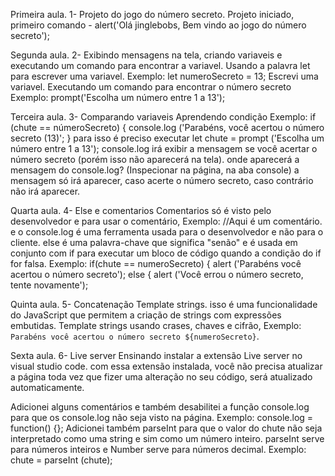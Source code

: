 Primeira aula.
1- Projeto do jogo do número secreto.
Projeto iniciado, primeiro comando  -  alert('Olá jinglebobs, Bem vindo ao jogo do número secreto');

Segunda aula.
2- Exibindo mensagens na tela, criando variaveis e executando um comando para encontrar a variavel.
Usando a palavra let para escrever uma variavel.
Exemplo: let numeroSecreto = 13;
Escrevi uma variavel.
Executando um comando para encontrar o número secreto
Exemplo: prompt('Escolha um número entre 1 a 13');

Terceira aula.
3- Comparando variaveis
Aprendendo condição
Exemplo: if (chute == númeroSecreto) {
 console.log ('Parabéns, você acertou o número secreto (13)';
} 
para isso é preciso executar let chute = prompt ('Escolha um número entre 1 a 13');
console.log irá exibir a mensagem se você acertar o número secreto (porém isso não aparecerá na tela).
onde aparecerá a mensagem do console.log? (Inspecionar na página, na aba console) a mensagem só irá aparecer, caso acerte o número secreto, caso contrário não irá aparecer.

Quarta aula.
4- Else e comentarios
Comentarios só é visto pelo desenvolvedor e para usar o comentário, Exemplo: //Aqui é um comentário. e o console.log é uma ferramenta usada para o desenvolvedor e não para o cliente.
else é uma palavra-chave que significa "senão" e é usada em conjunto com if para executar um bloco de código quando a condição do if for falsa.
Exemplo: if(chute == numeroSecreto) { alert ('Parabéns você acertou o número secreto'); else { alert ('Você errou o número secreto, tente novamente');

Quinta aula.
5- Concatenação
Template strings. isso é uma funcionalidade do JavaScript que permitem a criação de strings com expressões embutidas.
Template strings usando crases, chaves e cifrão, Exemplo: `Parabéns você acertou o número secreto ${numeroSecreto}`.

Sexta aula.
6- Live server
Ensinando instalar a extensão Live server no visual studio code.
com essa extensão instalada, você não precisa atualizar a página toda vez que fizer uma alteração no seu código, será atualizado automaticamente.

Adicionei alguns comentários e também desabilitei a função console.log para que os console.log não seja visto na página.
Exemplo: console.log = function() {};
Adicionei também parseInt para que o valor do chute não seja interpretado como uma string e sim como um número inteiro.
parseInt serve para números inteiros e Number serve para números decimal.
Exemplo: chute = parseInt (chute);

